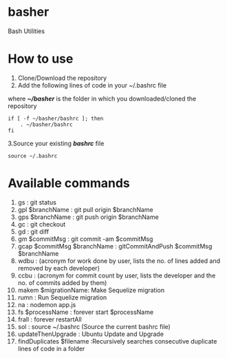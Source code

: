# basher
Bash Utilities


# How to use
1. Clone/Download the repository
2. Add the following lines of code in your ~/.bashrc file 

where ***~/basher*** is the folder in which you downloaded/cloned the repository

```
if [ -f ~/basher/bashrc ]; then
    . ~/basher/bashrc
fi
```
 3.Source your existing ***bashrc*** file 
```
source ~/.bashrc
```


# Available commands
1. gs : git status
2. gpl $branchName :  git pull origin $branchName
3. gps $branchName : git push origin $branchName
4. gc : git checkout
5. gd : git diff
6. gm $commitMsg : git commit -am $commitMsg
7. gcap $commitMsg $branchName : gitCommitAndPush $commitMsg $branchName
8. wdbu : (acronym for work done by user, lists the no. of lines added and removed by each developer)
9. ccbu : (acronym for commit count by user, lists the developer and the no. of commits added by them)
10. makem $migrationName: Make Sequelize migration
11. rumn : Run Sequelize migration
12. na : nodemon app.js
13. fs $processName : forever start $processName
14. frall : forever restartAll
15. sol : source ~/.bashrc (Source the current bashrc file)
16. updateThenUpgrade : Ubuntu Update and Upgrade
17. findDuplicates $filename :Recursively searches consecutive duplicate lines of code in a folder
